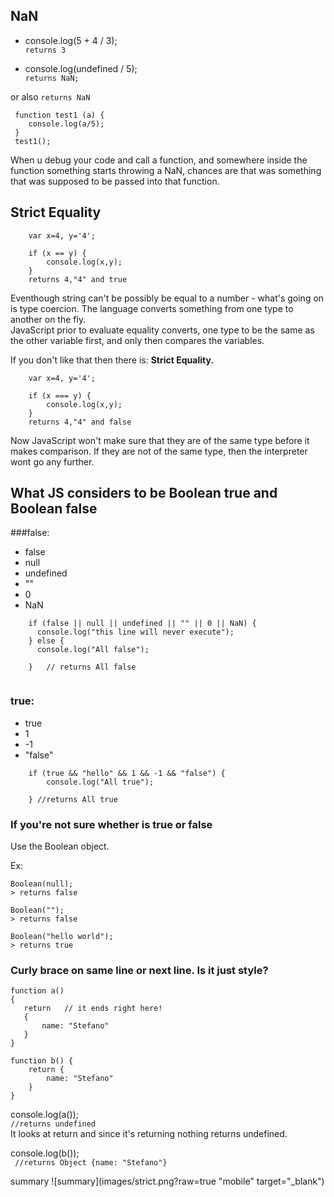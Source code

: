 ## NaN

- console.log(5 + 4 / 3);   
`returns 3`

- console.log(undefined / 5);    
`returns NaN;`

or  also `returns NaN`  

     function test1 (a) {
        console.log(a/5);
     }
     test1();
     
When u debug your code and call a function, and
somewhere inside the function something starts
throwing a NaN, chances are that was something that
was supposed to be passed into that function.

## Strict Equality
````
    var x=4, y='4';

    if (x == y) {
        console.log(x,y);
    }
    returns 4,"4" and true
````
Eventhough string can't be possibly be equal to a 
number - what's going on is type coercion. The language
converts something from one type to another on the
fly.    
JavaScript prior to evaluate equality converts,
one type to be the same as the other variable first,
and only then compares the variables.

If you don't like that then there is: **Strict
Equality.**

````
    var x=4, y='4';

    if (x === y) {
        console.log(x,y);
    }
    returns 4,"4" and false
````
Now JavaScript won't make sure that they are of
the same type before it makes comparison. If they
are not of the same type, then the interpreter wont
go any further.

## What JS considers to be Boolean true and Boolean false

###false:

- false
- null
- undefined
- ""
- 0
- NaN

````
    if (false || null || undefined || "" || 0 || NaN) {
      console.log("this line will never execute");
    } else {
      console.log("All false");
      
    }   // returns All false
 
````
 

### true:

- true
- 1
- -1
- "false"

````
    if (true && "hello" && 1 && -1 && "false") {
        console.log("All true");
        
    } //returns All true

````


### If you're not sure whether is true or false
Use the Boolean object.

Ex:

    Boolean(null);
    > returns false
    
    Boolean("");
    > returns false
    
    Boolean("hello world");
    > returns true
    
### Curly brace on same line or next line. Is it just style?

    function a() 
    {
       return   // it ends right here!
       {
           name: "Stefano"
       }
    }
    
    function b() {
        return {
            name: "Stefano"
        }
    }
    
 console.log(a());    
` //returns undefined `   
It looks at return and since it's returning 
nothing returns undefined.    
  
 console.log(b());       
` //returns Object {name: "Stefano"}`


summary
![summary](images/strict.png?raw=true "mobile" target="_blank")
